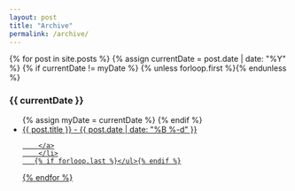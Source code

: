 ```yaml
---
layout: post
title: "Archive"
permalink: /archive/
---
```


<section class="archive-post-list">

   {% for post in site.posts %}
       {% assign currentDate = post.date | date: "%Y" %}
       {% if currentDate != myDate %}
           {% unless forloop.first %}</ul>{% endunless %}
           <h3>{{ currentDate }}</h3>
           <ul>
           {% assign myDate = currentDate %}
       {% endif %}
       <li>
       <a href="{{ post.url }}">
       {{ post.title }} - 
       <span>{{ post.date | date: "%B %-d" }}</span>
        
        </a>
        </li>
       {% if forloop.last %}</ul>{% endif %}
   {% endfor %}

</section>